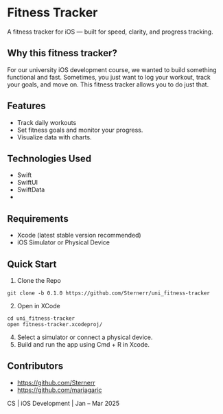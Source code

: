 # Fitness Tracker
A fitness tracker for iOS — built for speed, clarity, and progress tracking.

## Why this fitness tracker?
For our university iOS development course, we wanted to build something functional and fast.
Sometimes, you just want to log your workout, track your goals, and move on.
This fitness tracker allows you to do just that.

## Features
  - Track daily workouts
  - Set fitness goals and monitor your progress.
  - Visualize data with charts.
    
## Technologies Used
  - Swift
  - SwiftUI
  - SwiftData
  - 
## Requirements
  - Xcode (latest stable version recommended)
  - iOS Simulator or Physical Device

## Quick Start
1. Clone the Repo
```
git clone -b 0.1.0 https://github.com/Sternerr/uni_fitness-tracker
```
2. Open in XCode
```
cd uni_fitness-tracker
open fitness-tracker.xcodeproj/
```
4. Select a simulator or connect a physical device.
5. Build and run the app using Cmd + R in Xcode.

## Contributors
  - https://github.com/Sternerr
  - https://github.com/mariagaric


CS | iOS Development | Jan – Mar 2025
